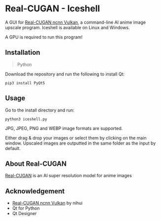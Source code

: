 # Real-CUGAN - Iceshell

A GUI for [Real-CUGAN ncnn Vulkan](https://github.com/nihui/realcugan-ncnn-vulkan), a command-line AI anime image upscale program.
Iceshell is available on Linux and Windows.

A GPU is required to run this program!

## Installation

>Python

Download the repository and run the following to install Qt:
```
pip3 install PyQt5
```

## Usage
Go to the install directory and run:
```
python3 iceshell.py
```

JPG, JPEG, PNG and WEBP image formats are supported.

Either drag & drop your images or select them by clicking on the main window. Upscaled images are outputted in the same folder as the input by default.

## About Real-CUGAN

[Real-CUGAN](https://github.com/bilibili/ailab/tree/main/Real-CUGAN) is an AI super resolution model for anime images

## Acknowledgement
- [Real-CUGAN ncnn Vulkan](https://github.com/nihui/realcugan-ncnn-vulkan) by nihui
- Qt for Python
- Qt Designer